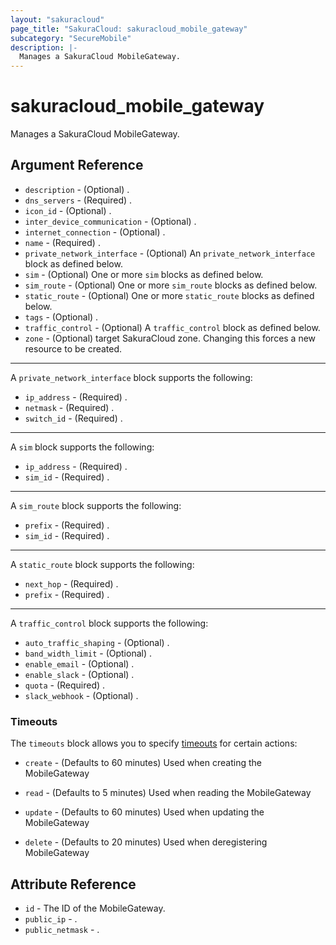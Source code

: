 ```yaml
---
layout: "sakuracloud"
page_title: "SakuraCloud: sakuracloud_mobile_gateway"
subcategory: "SecureMobile"
description: |-
  Manages a SakuraCloud MobileGateway.
---
```


# sakuracloud_mobile_gateway

Manages a SakuraCloud MobileGateway.

## Argument Reference

* `description` - (Optional) .
* `dns_servers` - (Required) .
* `icon_id` - (Optional) .
* `inter_device_communication` - (Optional) .
* `internet_connection` - (Optional) .
* `name` - (Required) .
* `private_network_interface` - (Optional) An `private_network_interface` block as defined below.
* `sim` - (Optional) One or more `sim` blocks as defined below.
* `sim_route` - (Optional) One or more `sim_route` blocks as defined below.
* `static_route` - (Optional) One or more `static_route` blocks as defined below.
* `tags` - (Optional) .
* `traffic_control` - (Optional) A `traffic_control` block as defined below.
* `zone` - (Optional) target SakuraCloud zone. Changing this forces a new resource to be created.


---

A `private_network_interface` block supports the following:

* `ip_address` - (Required) .
* `netmask` - (Required) .
* `switch_id` - (Required) .

---

A `sim` block supports the following:

* `ip_address` - (Required) .
* `sim_id` - (Required) .

---

A `sim_route` block supports the following:

* `prefix` - (Required) .
* `sim_id` - (Required) .

---

A `static_route` block supports the following:

* `next_hop` - (Required) .
* `prefix` - (Required) .

---

A `traffic_control` block supports the following:

* `auto_traffic_shaping` - (Optional) .
* `band_width_limit` - (Optional) .
* `enable_email` - (Optional) .
* `enable_slack` - (Optional) .
* `quota` - (Required) .
* `slack_webhook` - (Optional) .


### Timeouts

The `timeouts` block allows you to specify [timeouts](https://www.terraform.io/docs/configuration/resources.html#timeouts) for certain actions:

* `create` - (Defaults to 60 minutes) Used when creating the MobileGateway

* `read` -   (Defaults to 5 minutes) Used when reading the MobileGateway

* `update` - (Defaults to 60 minutes) Used when updating the MobileGateway

* `delete` - (Defaults to 20 minutes) Used when deregistering MobileGateway



## Attribute Reference

* `id` - The ID of the MobileGateway.
* `public_ip` - .
* `public_netmask` - .




